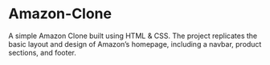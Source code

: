 # Amazon-Clone
A simple Amazon Clone built using HTML & CSS. The project replicates the basic layout and design of Amazon’s homepage, including a navbar, product sections, and footer.
